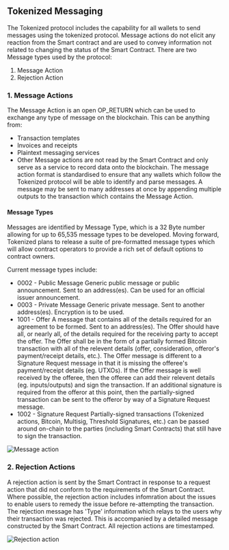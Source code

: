 ## Tokenized Messaging
The Tokenized protocol includes the capability for all wallets to send messages using the tokenized protocol. Message actions do not elicit any reaction from the Smart contract and are used to convey information not related to changing the status of the Smart Contract.
There are two Message types used by the protocol:
1. Message Action
2. Rejection Action

### 1. Message Actions
The Message Action is an open OP_RETURN which can be used to exchange any type of message on the blockchain. This can be anything from:
* Transaction templates
* Invoices and receipts
* Plaintext messaging services
* Other
Message actions are not read by the Smart Contract and only serve as a service to record data onto the blockchain. The message action format is standardised to ensure that any wallets which follow the Tokenized protocol will be able to identify and parse messages.
A message may be sent to many addresses at once by appending multiple outputs to the transaction which contains the Message Action.

#### Message Types
Messages are identified by Message Type, which is a 32 Byte number allowing for up to 65,535 message types to be developed.
Moving forward, Tokenized plans to release a suite of pre-formatted message types which will allow contract operators to provide a rich set of default options to contract owners.

Current message types include:
* 0002 - Public Message 	Generic public message or public announcement. Sent to an address(es).  Can be used for an official issuer announcement.
* 0003 - Private Message 	Generic private message. Sent to another address(es). Encryption is to be used.
* 1001 - Offer 				A message that contains all of the details required for an agreement to be formed. Sent to an address(es). The Offer should have 
							all, or nearly all, of the details required for the receiving party to accept the offer.  The Offer shall be in the form of a partially formed Bitcoin transaction with all of the relevent details (offer, consideration, offeror's payment/receipt details, etc.).  The Offer message is different to a Signature Request message in that it is missing the offeree's payment/receipt details (eg. UTXOs). If the Offer message is well received by the offeree, then the offeree can add their relevent details (eg. inputs/outputs) and sign the transaction.  If an additional signature is required from the offeror at this point, then the partially-signed transaction can be sent to the offeror by way of a Signature Request message.
* 1002 - Signature Request 	Partially-signed transactions (Tokenized actions, Bitcoin, Multisig, Threshold Signatures, etc.) can be passed around on-chain to 
							the parties (including Smart Contracts) that still have to sign the transaction.

<img src="https://raw.githubusercontent.com/tokenized/docs/master/images/message-action.svg?sanitize=true" alt="Message action" align="middle">

### 2. Rejection Actions
A rejection action is sent by the Smart Contract in response to a request action that did not conform to the requirements of the Smart Contract. Where possible, the rejection action includes infomration about the issues to enable users to remedy the issue before re-attempting the transaction.
The rejection message has 'Type' information which relays to the users why their transaction was rejected. This is accompanied by a detailed message constructed by the Smart Contract. 
All rejection actions are timestamped.

<img src="https://raw.githubusercontent.com/tokenized/docs/master/images/rejection-action.svg?sanitize=true" alt="Rejection action" align="middle">
